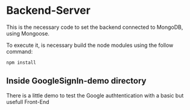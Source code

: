 # Backend-Server
This is the necessary code to set the backend connected to MongoDB, using Mongoose.

To execute it, is necessary build the node modules using the follow command:
```
npm install
```

## Inside GoogleSignIn-demo directory
There is a little demo to test the Google authtentication with a basic but usefull Front-End  